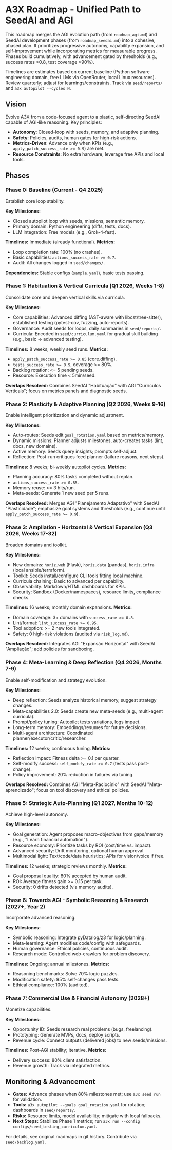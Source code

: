 # A3X Roadmap - Unified Path to SeedAI and AGI

This roadmap merges the AGI evolution path (from `roadmap_agi.md`) and SeedAI development phases (from `roadmap_seedai.md`) into a cohesive, phased plan. It prioritizes progressive autonomy, capability expansion, and self-improvement while incorporating metrics for measurable progress. Phases build cumulatively, with advancement gated by thresholds (e.g., success rates >0.8, test coverage >90%).

Timelines are estimates based on current baseline (Python software engineering domain, free LLMs via OpenRouter, local Linux resources). Review quarterly; adjust for learnings/constraints. Track via `seed/reports/` and `a3x autopilot --cycles N`.

## Vision

Evolve A3X from a code-focused agent to a plastic, self-directing SeedAI capable of AGI-like reasoning. Key principles:
- **Autonomy**: Closed-loop with seeds, memory, and adaptive planning.
- **Safety**: Policies, audits, human gates for high-risk actions.
- **Metrics-Driven**: Advance only when KPIs (e.g., `apply_patch_success_rate >= 0.9`) are met.
- **Resource Constraints**: No extra hardware; leverage free APIs and local tools.

## Phases

### Phase 0: Baseline (Current - Q4 2025)
Establish core loop stability.

**Key Milestones:**
- Closed autopilot loop with seeds, missions, semantic memory.
- Primary domain: Python engineering (diffs, tests, docs).
- LLM integration: Free models (e.g., Grok-4-fast).

**Timelines:** Immediate (already functional).
**Metrics:**
- Loop completion rate: 100% (no crashes).
- Basic capabilities: `actions_success_rate >= 0.7`.
- Audit: All changes logged in `seed/changes/`.

**Dependencies:** Stable configs (`sample.yaml`), basic tests passing.

### Phase 1: Habituation & Vertical Curricula (Q1 2026, Weeks 1-8)
Consolidate core and deepen vertical skills via curricula.

**Key Milestones:**
- Core capabilities: Advanced diffing (AST-aware with libcst/tree-sitter), established testing (pytest-cov, fuzzing, auto-reports).
- Governance: Audit seeds for loops, daily summaries in `seed/reports/`.
- Curricula: Encoded in `seed/curriculum.yaml` for gradual skill building (e.g., basic → advanced testing).

**Timelines:** 8 weeks; weekly seed runs.
**Metrics:**
- `apply_patch_success_rate >= 0.85` (core.diffing).
- `tests_success_rate >= 0.9`, coverage >= 80%.
- Backlog rotation: <= 5 pending seeds.
- Resource: Execution time < 5min/seed.

**Overlaps Resolved:** Combines SeedAI "Habituação" with AGI "Currículos Verticais"; focus on metrics panels and diagnostic seeds.

### Phase 2: Plasticity & Adaptive Planning (Q2 2026, Weeks 9-16)
Enable intelligent prioritization and dynamic adjustment.

**Key Milestones:**
- Auto-routes: Seeds edit `goal_rotation.yaml` based on metrics/memory.
- Dynamic missions: Planner adjusts milestones, auto-creates tasks (lint, docs, new domains).
- Active memory: Seeds query insights; prompts self-adjust.
- Reflection: Post-run critiques feed planner (failure reasons, next steps).

**Timelines:** 8 weeks; bi-weekly autopilot cycles.
**Metrics:**
- Planning accuracy: 80% tasks completed without replan.
- `actions_success_rate >= 0.85`.
- Memory reuse: >= 3 hits/run.
- Meta-seeds: Generate 1 new seed per 5 runs.

**Overlaps Resolved:** Merges AGI "Planejamento Adaptativo" with SeedAI "Plasticidade"; emphasize goal systems and thresholds (e.g., continue until `apply_patch_success_rate >= 0.9`).

### Phase 3: Ampliation - Horizontal & Vertical Expansion (Q3 2026, Weeks 17-32)
Broaden domains and toolkit.

**Key Milestones:**
- New domains: `horiz.web` (Flask), `horiz.data` (pandas), `horiz.infra` (local ansible/terraform).
- Toolkit: Seeds install/configure CLI tools fitting local machine.
- Curricula chaining: Basic to advanced per capability.
- Observability: Markdown/HTML dashboards for KPIs.
- Security: Sandbox (Docker/namespaces), resource limits, compliance checks.

**Timelines:** 16 weeks; monthly domain expansions.
**Metrics:**
- Domain coverage: 3+ domains with `success_rate >= 0.8`.
- Lint/format: `lint_success_rate >= 0.95`.
- Tool adoption: >= 2 new tools integrated.
- Safety: 0 high-risk violations (audited via `risk_log.md`).

**Overlaps Resolved:** Integrates AGI "Expansão Horizontal" with SeedAI "Ampliação"; add policies for sandboxing.

### Phase 4: Meta-Learning & Deep Reflection (Q4 2026, Months 7-9)
Enable self-modification and strategy evolution.

**Key Milestones:**
- Deep reflection: Seeds analyze historical memory, suggest strategy changes.
- Meta-capabilities 2.0: Seeds create new meta-seeds (e.g., multi-agent curricula).
- Prompt/policy tuning: Autopilot tests variations, logs impact.
- Long-term memory: Embeddings/resumes for future decisions.
- Multi-agent architecture: Coordinated planner/executor/critic/researcher.

**Timelines:** 12 weeks; continuous tuning.
**Metrics:**
- Reflection impact: Fitness delta >= 0.1 per quarter.
- Self-modify success: `self_modify_rate >= 0.7` (tests pass post-change).
- Policy improvement: 20% reduction in failures via tuning.

**Overlaps Resolved:** Combines AGI "Meta-Raciocínio" with SeedAI "Meta-aprendizado"; focus on tool discovery and ethical policies.

### Phase 5: Strategic Auto-Planning (Q1 2027, Months 10-12)
Achieve high-level autonomy.

**Key Milestones:**
- Goal generation: Agent proposes macro-objectives from gaps/memory (e.g., "Learn financial automation").
- Resource economy: Prioritize tasks by ROI (cost/time vs. impact).
- Advanced security: Drift monitoring, optional human approval.
- Multimodal light: Text/code/data heuristics; APIs for vision/voice if free.

**Timelines:** 12 weeks; strategic reviews monthly.
**Metrics:**
- Goal proposal quality: 80% accepted by human audit.
- ROI: Average fitness gain >= 0.15 per task.
- Security: 0 drifts detected (via memory audits).

### Phase 6: Towards AGI - Symbolic Reasoning & Research (2027+, Year 2)
Incorporate advanced reasoning.

**Key Milestones:**
- Symbolic reasoning: Integrate pyDatalog/z3 for logic/planning.
- Meta-learning: Agent modifies code/config with safeguards.
- Human governance: Ethical policies, continuous audit.
- Research mode: Controlled web-crawlers for problem discovery.

**Timelines:** Ongoing; annual milestones.
**Metrics:**
- Reasoning benchmarks: Solve 70% logic puzzles.
- Modification safety: 95% self-changes pass tests.
- Ethical compliance: 100% (audited).

### Phase 7: Commercial Use & Financial Autonomy (2028+)
Monetize capabilities.

**Key Milestones:**
- Opportunity ID: Seeds research real problems (bugs, freelancing).
- Prototyping: Generate MVPs, docs, deploy scripts.
- Revenue cycle: Connect outputs (delivered jobs) to new seeds/missions.

**Timelines:** Post-AGI stability; iterative.
**Metrics:**
- Delivery success: 80% client satisfaction.
- Revenue growth: Track via integrated metrics.

## Monitoring & Advancement

- **Gates:** Advance phases when 80% milestones met; use `a3x seed run` for validation.
- **Tools:** `a3x autopilot --goals goal_rotation.yaml` for rotation; dashboards in `seed/reports/`.
- **Risks:** Resource limits, model availability; mitigate with local fallbacks.
- **Next Steps:** Stabilize Phase 1 metrics; run `a3x run --config configs/seed_testing_curriculum.yaml`.

For details, see original roadmaps in git history. Contribute via `seed/backlog.yaml`.